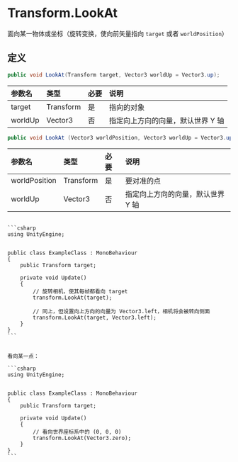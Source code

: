 # Transform.LookAt

面向某一物体或坐标（旋转变换，使向前矢量指向 `target` 或者 `worldPosition`）

## 定义

```csharp
public void LookAt(Transform target, Vector3 worldUp = Vector3.up);
```

| 参数名     | 类型        | 必要  | 说明                 |
|:------- |:--------- |:--- |:------------------ |
| target  | Transform | 是   | 指向的对象              |
| worldUp | Vector3   | 否   | 指定向上方向的向量，默认世界 Y 轴 |

```csharp
public void LookAt (Vector3 worldPosition, Vector3 worldUp = Vector3.up);
```

| 参数名           | 类型        | 必要  | 说明                 |
|:------------- |:--------- |:--- |:------------------ |
| worldPosition | Transform | 是   | 要对准的点              |
| worldUp       | Vector3   | 否   | 指定向上方向的向量，默认世界 Y 轴 |

~~~admonish example title="示例：相机看向物体"

```csharp
using UnityEngine;


public class ExampleClass : MonoBehaviour
{
    public Transform target;

    private void Update()
    {
        // 旋转相机，使其每帧都看向 target
        transform.LookAt(target);

        // 同上，但设置向上方向的向量为 Vector3.left，相机将会被转向侧面
        transform.LookAt(target, Vector3.left);
    }
}
```
~~~

~~~admonish example title="示例：相机看向某一点"

看向某一点：

```csharp
using UnityEngine;


public class ExampleClass : MonoBehaviour
{
    public Transform target;

    private void Update()
    {
        // 看向世界座标系中的 (0, 0, 0)
        transform.LookAt(Vector3.zero);
    }
}
```
~~~